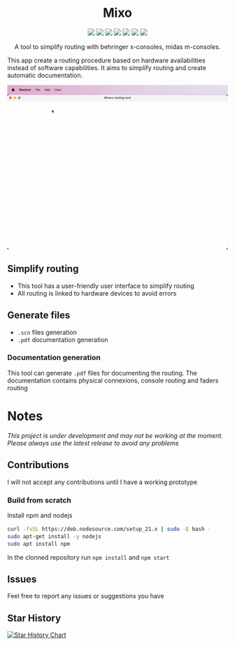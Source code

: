 <h1 align="center">Mixo</h1>

<p align="center">
  <img src="https://img.shields.io/github/package-json/v/mamarguerat/mixo?style=for-the-badge&color=green">
  <img src="https://img.shields.io/github/stars/mamarguerat/mixo?style=for-the-badge&color=orange">
  <img src="https://img.shields.io/github/forks/mamarguerat/mixo?color=cyan&style=for-the-badge&color=purple">
  <img src="https://img.shields.io/github/watchers/mamarguerat/mixo?color=cyan&style=for-the-badge&color=purple">
  <img src="https://img.shields.io/github/issues/mamarguerat/mixo?color=red&style=for-the-badge">
  <img src="https://img.shields.io/github/license/mamarguerat/mixo?style=for-the-badge&color=blue">
  <img src="https://img.shields.io/github/downloads/mamarguerat/mixo/total?style=for-the-badge&color=lightgray">
</p>

<p align="center">
A tool to simplify routing with behringer x-consoles, midas m-consoles.

This app create a routing procedure based on hardware availabilities instead of software capabilities. It aims to simplify routing and create automatic documentation.

<img src="public/assets/images/2023-07-19_14-18-10%20(1).gif" >

</p>

## Simplify routing
- This tool has a user-friendly user interface to simplify routing
- All routing is linked to hardware devices to avoid errors

## Generate files
- `.scn` files generation
- `.pdf` documentation generation

### Documentation generation
This tool can generate `.pdf` files for documenting the routing. The documentation contains physical connexions, console routing and faders routing

# Notes
_This project is under development and may not be working at the moment. Please always use the latest release to avoid any problems_

## Contributions
I will not accept any contributions until I have a working prototype

### Build from scratch
Install npm and nodejs

```bash
curl -fsSL https://deb.nodesource.com/setup_21.x | sudo -E bash -
sudo apt-get install -y nodejs
sudo apt install npm
```

In the clonned repository run `npm install` and `npm start`

## Issues
Feel free to report any issues or suggestions you have

## Star History
<a href="https://star-history.com/#mamarguerat/mixers-routing-tool&Date">
  <picture>
    <source media="(prefers-color-scheme: dark)" srcset="https://api.star-history.com/svg?repos=mamarguerat/mixers-routing-tool&type=Date&theme=dark" />
    <source media="(prefers-color-scheme: light)" srcset="https://api.star-history.com/svg?repos=mamarguerat/mixers-routing-tool&type=Date" />
    <img alt="Star History Chart" src="https://api.star-history.com/svg?repos=mamarguerat/mixers-routing-tool&type=Date" />
  </picture>
</a>

